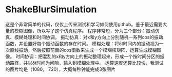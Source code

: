 # ShakeBlurSimulation

这是个非常简单的代码，仅仅上传来测试和学习如何使用github。鉴于最近需要大量的模糊图像，所以写了这个仿真程序。
程序非常短，分为三个部分：振动仿真、模糊处理和时间协调。
振动仿真：对x和y方向上分别随机一系列cos的振动函数，并设置好每个振动函数的存在时间。
模糊处理：将δt时间内的振动视为一次直线振动，然后按照前面的cos函数来生成一个模糊核矩阵，运算生成模糊图像。
时间协调：把混乱的x和y方向上的振动整理起来，形成一个按时间分区的振动路径，并以δt时间为间隙，输入到模糊处理中。
运算速度还算比较快，我测试的图片均是（1080， 720），大概每秒钟能完成3张图片
